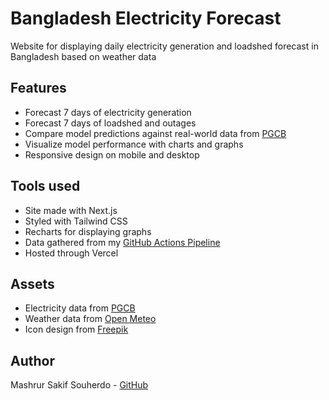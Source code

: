 # Bangladesh Electricity Forecast

Website for displaying daily electricity generation and loadshed forecast in Bangladesh based on weather data

## Features

- Forecast 7 days of electricity generation
- Forecast 7 days of loadshed and outages
- Compare model predictions against real-world data from [PGCB](https://erp.pgcb.gov.bd/w/generations/view_generations?page=1)
- Visualize model performance with charts and graphs
- Responsive design on mobile and desktop

## Tools used

- Site made with Next.js
- Styled with Tailwind CSS
- Recharts for displaying graphs
- Data gathered from my [GitHub Actions Pipeline](https://github.com/mashrursakif/bangladesh-electricity-forecast-pipeline)
- Hosted through Vercel

## Assets

- Electricity data from [PGCB](https://erp.pgcb.gov.bd/w/generations/view_generations?page=1)
- Weather data from [Open Meteo](https://open-meteo.com)
- Icon design from [Freepik](https://www.freepik.com)

## Author

Mashrur Sakif Souherdo - [GitHub](https://github.com/mashrursakif)
